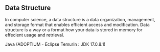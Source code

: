 ## Data Structure

In computer science, a data structure is a data organization, management, and storage format that enables efficient access and modification.
Data structure is a way or a format how your data is stored in memory for effecient usage and retrieval.

Java (ADOPTIUM - Eclipse Temurin : JDK 17.0.8.1)
